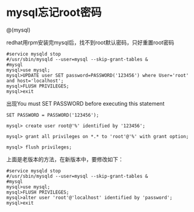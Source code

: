 # mysql忘记root密码
@(mysql)

redhat用rpm安装完mysql后，找不到root默认密码，只好重置root密码
```
#service mysqld stop   
#/usr/sbin/mysqld --user=mysql --skip-grant-tables &
#mysql  
mysql>use mysql;
mysql>UPDATE user SET password=PASSWORD('123456') where User='root' and host='localhost';
mysql>FLUSH PRIVILEGES;
mysql>exit
```
出现You must SET PASSWORD before executing this statement
```
SET PASSWORD = PASSWORD('123456');

mysql> create user root@'%' identified by '123456';

mysql> grant all privileges on *.* to 'root'@'%' with grant option;

mysql> flush privileges;

```


上面是老版本的方法，在新版本中，要修改如下：

```
#service mysqld stop   
#/usr/sbin/mysqld --user=mysql --skip-grant-tables &
#mysql  
mysql>use mysql;
mysql>FLUSH PRIVILEGES;
mysql>alter user 'root'@'localhost' identified by 'password';
mysql>exit

```
